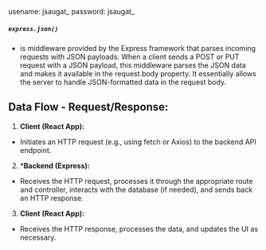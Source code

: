 usename: jsaugat_
password: jsaugat_

##### `express.json()` 
- is middleware provided by the Express framework that parses incoming requests with JSON payloads. When a client sends a POST or PUT request with a JSON payload, this middleware parses the JSON data and makes it available in the request.body property. It essentially allows the server to handle JSON-formatted data in the request body.

## Data Flow - Request/Response:

1. **Client (React App):** 
 - Initiates an HTTP request (e.g., using fetch or Axios) to the backend API endpoint.
2. ***Backend (Express):** 
- Receives the HTTP request, processes it through the appropriate route and controller, interacts with the database (if needed), and sends back an HTTP response.
3. **Client (React App):** 
- Receives the HTTP response, processes the data, and updates the UI as necessary.